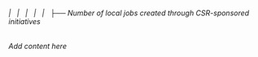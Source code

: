 ###### |   |   |   |   |   ├── Number of local jobs created through CSR-sponsored initiatives

*Add content here*